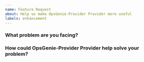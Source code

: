 ```yaml
---
name: Feature Request
about: Help us make OpsGenie-Provider Provider more useful
labels: enhancement
---
```

<!--
Thank you for helping to improve OpsGenie-Provider Provider!

Please be sure to search for open issues before raising a new one. We use issues
for bug reports and feature requests. Please find us at https://slack.crossplane.io
for questions, support, and discussion.
-->

### What problem are you facing?
<!--
Please tell us a little about your use case - it's okay if it's hypothetical!
Leading with this context helps frame the feature request so we can ensure we
implement it sensibly.
--->

### How could OpsGenie-Provider Provider help solve your problem?
<!--
Let us know how you think OpsGenie-Provider Provider could help with your use case.
-->
